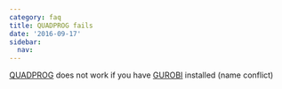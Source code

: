 ```yaml
---
category: faq
title: QUADPROG fails
date: '2016-09-17'
sidebar:
  nav:
---
```


 [QUADPROG](/solver/quadprog) does not work if you have [GUROBI](/solver/gurobi) installed (name conflict)
